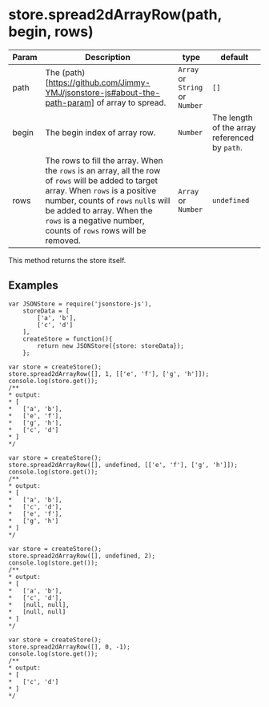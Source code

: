 # store.spread2dArrayRow(path, begin, rows)

| **Param** | **Description** | **type** | **default** |
| --- | --- | --- | --- |
| path  | The (path)[https://github.com/Jimmy-YMJ/jsonstore-js#about-the-path-param] of array to spread. | `Array` or `String` or `Number` | `[]` |
| begin  | The begin index of array row. | `Number` | The length of the array referenced by `path`. |
| rows | The rows to fill the array. When the `rows` is an array, all the row of `rows` will be added to target array. When `rows` is a positive number, counts of `rows` `null`s will be added to array. When the `rows` is a negative number, counts of `rows` rows will be removed. | `Array` or `Number` | `undefined` |

This method returns the store itself.

## Examples
```
var JSONStore = require('jsonstore-js'),
    storeData = [
        ['a', 'b'],
        ['c', 'd']
    ],
    createStore = function(){
        return new JSONStore({store: storeData});
    };
    
var store = createStore();
store.spread2dArrayRow([], 1, [['e', 'f'], ['g', 'h']]);
console.log(store.get());
/**
* output:
* [
*   ['a', 'b'],
*   ['e', 'f'],
*   ['g', 'h'],
*   ['c', 'd']
* ]
*/

var store = createStore();
store.spread2dArrayRow([], undefined, [['e', 'f'], ['g', 'h']]);
console.log(store.get());
/**
* output:
* [
*   ['a', 'b'],
*   ['c', 'd'],
*   ['e', 'f'],
*   ['g', 'h']
* ]
*/

var store = createStore();
store.spread2dArrayRow([], undefined, 2);
console.log(store.get());
/**
* output:
* [
*   ['a', 'b'],
*   ['c', 'd'],
*   [null, null],
*   [null, null]
* ]
*/

var store = createStore();
store.spread2dArrayRow([], 0, -1);
console.log(store.get());
/**
* output:
* [
*   ['c', 'd']
* ]
*/
```
